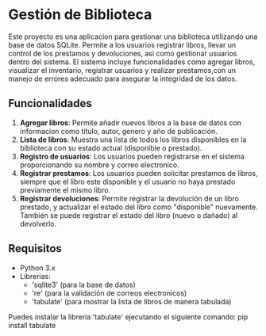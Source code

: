 # Gestión de Biblioteca

Este proyecto es una aplicacion para gestionar una biblioteca utilizando una base de datos SQLite. Permite a los usuarios registrar libros, llevar un control de los prestamos y devoluciones,
asi como gestionar usuarios dentro del sistema. El sistema incluye funcionalidades como agregar libros, visualizar el inventario, registrar usuarios y realizar prestamos,con un manejo de 
errores adecuado para asegurar la integridad de los datos.

## Funcionalidades

1. **Agregar libros**: Permite añadir nuevos libros a la base de datos con informacion como título, autor, genero y año de publicación.
2. **Lista de libros**: Muestra una lista de todos los libros disponibles en la biblioteca con su estado actual (disponible o prestado).
3. **Registro de usuarios**: Los usuarios pueden registrarse en el sistema proporcionando su nombre y correo electronico.
4. **Registrar prestamos**: Los usuarios pueden solicitar prestamos de libros, siempre que el libro este disponible y el usuario no haya prestado previamente el mismo libro.
5. **Registrar devoluciones**: Permite registrar la devolución de un libro prestado, y actualizar el estado del libro como "disponible" nuevamente. También se puede registrar el estado del
libro (nuevo o dañado) al devolverlo.

## Requisitos

- Python 3.x
- Librerias:
  - 'sqlite3' (para la base de datos)
  - 're' (para la validación de correos electronicos)
  - 'tabulate' (para mostrar la lista de libros de manera tabulada)

Puedes instalar la librería 'tabulate' ejecutando el siguiente comando:
pip install tabulate
